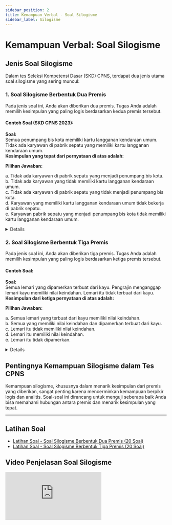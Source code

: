 ```yaml
---
sidebar_position: 2
title: Kemampuan Verbal - Soal Silogisme
sidebar_label: Silogisme
---
```


# Kemampuan Verbal: Soal Silogisme

## Jenis Soal Silogisme

Dalam tes Seleksi Kompetensi Dasar (SKD) CPNS, terdapat dua jenis utama soal silogisme yang sering muncul:

### 1. Soal Silogisme Berbentuk Dua Premis

Pada jenis soal ini, Anda akan diberikan dua premis. Tugas Anda adalah memilih kesimpulan yang paling logis berdasarkan kedua premis tersebut.

#### Contoh Soal (SKD CPNS 2023):

**Soal:**  
Semua penumpang bis kota memiliki kartu langganan kendaraan umum. Tidak ada karyawan di pabrik sepatu yang memiliki kartu langganan kendaraan umum.  
**Kesimpulan yang tepat dari pernyataan di atas adalah:**

**Pilihan Jawaban:**

a. Tidak ada karyawan di pabrik sepatu yang menjadi penumpang bis kota.  
b. Tidak ada karyawan yang tidak memiliki kartu langganan kendaraan umum.  
c. Tidak ada karyawan di pabrik sepatu yang tidak menjadi penumpang bis kota.  
d. Karyawan yang memiliki kartu langganan kendaraan umum tidak bekerja di pabrik sepatu.  
e. Karyawan pabrik sepatu yang menjadi penumpang bis kota tidak memiliki kartu langganan kendaraan umum.

<details>

<strong>Jawaban:</strong> a. Tidak ada karyawan di pabrik sepatu yang menjadi penumpang bis kota.
### Analisis

1. **Semua penumpang bis kota memiliki kartu langganan kendaraan umum.**
   - Ini berarti jika seseorang adalah penumpang bis kota, maka orang tersebut memiliki kartu langganan kendaraan umum.

2. **Tidak ada karyawan di pabrik sepatu yang memiliki kartu langganan kendaraan umum.**
   - Ini berarti jika seseorang adalah karyawan di pabrik sepatu, maka orang tersebut tidak memiliki kartu langganan kendaraan umum.

Dari kedua pernyataan tersebut, kita dapat menyimpulkan bahwa:

- Karena semua penumpang bis kota memiliki kartu langganan kendaraan umum, maka tidak mungkin karyawan pabrik sepatu, yang tidak memiliki kartu langganan kendaraan umum, menjadi penumpang bis kota.

### Kesimpulan

Jawaban yang tepat adalah:

**a. Tidak ada karyawan di pabrik sepatu yang menjadi penumpang bis kota.**
</details>

### 2. Soal Silogisme Berbentuk Tiga Premis

Pada jenis soal ini, Anda akan diberikan tiga premis. Tugas Anda adalah memilih kesimpulan yang paling logis berdasarkan ketiga premis tersebut.

#### Contoh Soal:

**Soal:**  
Semua lemari yang dipamerkan terbuat dari kayu. Pengrajin menganggap lemari kayu memiliki nilai keindahan. Lemari itu tidak terbuat dari kayu.  
**Kesimpulan dari ketiga pernyataan di atas adalah:**

**Pilihan Jawaban:**

a. Semua lemari yang terbuat dari kayu memiliki nilai keindahan.  
b. Semua yang memiliki nilai keindahan dan dipamerkan terbuat dari kayu.  
c. Lemari itu tidak memiliki nilai keindahan.  
d. Lemari itu memiliki nilai keindahan.  
e. Lemari itu tidak dipamerkan.

<details>
<strong>Jawaban:</strong> c. Lemari itu tidak memiliki nilai keindahan.
### Analisis

1. **Semua lemari yang dipamerkan terbuat dari kayu.**
   - Ini berarti jika sebuah lemari dipamerkan, maka lemari tersebut terbuat dari kayu.

2. **Pengrajin menganggap lemari kayu memiliki nilai keindahan.**
   - Ini berarti jika sebuah lemari terbuat dari kayu, maka lemari tersebut dianggap memiliki nilai keindahan oleh pengrajin.

3. **Lemari itu tidak terbuat dari kayu.**
   - Ini berarti lemari tersebut tidak memenuhi kriteria pertama (tidak terbuat dari kayu).

Berdasarkan informasi ini:

- Karena lemari tersebut tidak terbuat dari kayu, maka dari pernyataan pertama kita dapat menyimpulkan bahwa lemari tersebut tidak dipamerkan (karena semua lemari yang dipamerkan harus terbuat dari kayu).

- Selain itu, karena lemari tersebut tidak terbuat dari kayu, maka dari pernyataan kedua kita juga dapat menyimpulkan bahwa lemari tersebut tidak memiliki nilai keindahan (karena hanya lemari kayu yang dianggap memiliki nilai keindahan oleh pengrajin).

### Kesimpulan

Jawaban yang tepat adalah:

**c. Lemari itu tidak memiliki nilai keindahan.**
</details>

## Pentingnya Kemampuan Silogisme dalam Tes CPNS

Kemampuan silogisme, khususnya dalam menarik kesimpulan dari premis yang diberikan, sangat penting karena mencerminkan kemampuan berpikir logis dan analitis. Soal-soal ini dirancang untuk menguji seberapa baik Anda bisa memahami hubungan antara premis dan menarik kesimpulan yang tepat.

---

## Latihan Soal

- [Latihan Soal - Soal Silogisme Berbentuk Dua Premis (20 Soal)](/ringkasan-skd-cpns/docs/latihan-soal/soal-verbal/soal-silogisme-dua-permis)
- [Latihan Soal - Soal Silogisme Berbentuk Tiga Premis (20 Soal)](/ringkasan-skd-cpns/docs/latihan-soal/soal-verbal/soal-silogisme-tiga-permis)

## Video Penjelasan Soal Silogisme

<div style={{ position: 'relative', paddingBottom: '56.25%', height: 0, overflow: 'hidden', maxWidth: '100%', height: 'auto' }}>
  <iframe 
    style={{ position: 'absolute', top: 0, left: 0, width: '100%', height: '100%' }} 
    src="https://www.youtube.com/embed/ToR7vNxxqGw" 
    title="YouTube video player" 
    frameBorder="0" 
    allow="accelerometer; autoplay; clipboard-write; encrypted-media; gyroscope; picture-in-picture" 
    allowFullScreen
  />
</div>
